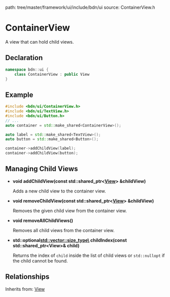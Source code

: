 path: tree/master/framework/ui/include/bdn/ui
source: ContainerView.h

# ContainerView

A view that can hold child views. 

## Declaration

```C++
namespace bdn::ui {
	class ContainerView : public View
}
```

## Example

```C++
#include <bdn/ui/ContainerView.h>
#include <bdn/ui/TextView.h>
#include <bdn/ui/Button.h>
// ...
auto container = std::make_shared<ContainerView>();

auto label = std::make_shared<TextView>();
auto button = std::make_shared<Button>();

container->addChildView(label);
container->addChildView(button);
```

## Managing Child Views

* **void addChildView(const std::shared_ptr<[View](view.md)\> &childView)**

	Adds a new child view to the container view.

* **void removeChildView(const std::shared_ptr<[View](view.md)\> &childView)**

	Removes the given child view from the container view.

* **void removeAllChildViews()**

	Removes all child views from the container view.

* **std::optional<std::vector::size_type\> childIndex(const std::shared_ptr<View\>& child)**

	Returns the index of `child` inside the list of child views or `std::nullopt` if
	the child cannot be found.


## Relationships

Inherits from: [View](view.md)
 